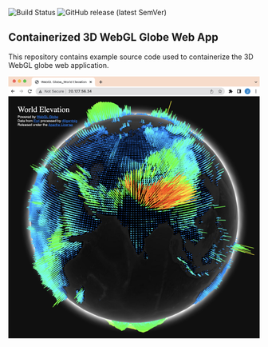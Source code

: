 ![Build Status](https://github.com/cloudacademy/3d-globe-app/actions/workflows/main.yml/badge.svg) 
![GitHub release (latest SemVer)](https://img.shields.io/github/v/release/cloudacademy/3d-globe-app)

## Containerized 3D WebGL Globe Web App
This repository contains example source code used to containerize the 3D WebGL globe web application.

![3D Globe](https://raw.githubusercontent.com/cloudacademy/webgl-globe/main/docs/images/image9.png)
